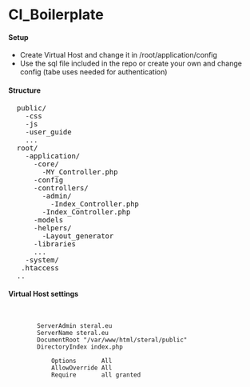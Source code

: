# CI_Boilerplate
<h4>Setup</h4>
<ul>
  <li>Create Virtual Host and change it in /root/application/config</li>
  <li>Use the sql file included in the repo or create your own and change config (tabe uses needed for authentication)</li>
</ul>

<h4>Structure</h4>
<pre>
  public/
    -css
    -js
    -user_guide
    ...
  root/ 
    -application/
      -core/
        -MY_Controller.php
      -config
      -controllers/
        -admin/
          -Index_Controller.php
        -Index_Controller.php
      -models
      -helpers/
        -Layout_generator
      -libraries
      ...
    -system/
   .htaccess
  ..
</pre>
<h4>Virtual Host settings</h4>
<pre>
  <code>
    <VirtualHost *:80>
        ServerAdmin steral.eu
        ServerName steral.eu
        DocumentRoot "/var/www/html/steral/public"
        DirectoryIndex index.php
        <Directory "/var/www/html/steral.eu/public">
            Options       All
            AllowOverride All
            Require       all granted
        </Directory>
    </VirtualHost>
  </code>
</pre>